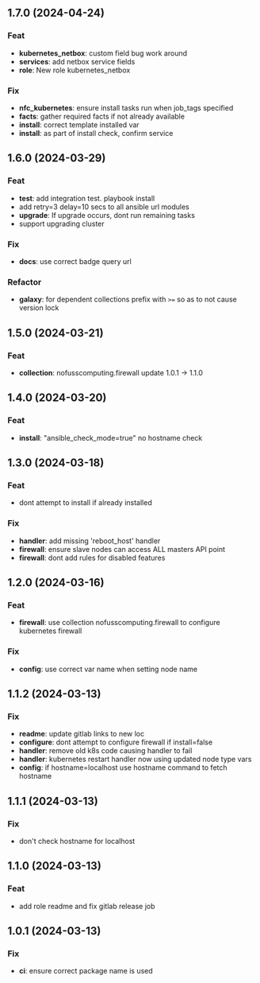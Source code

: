 ## 1.7.0 (2024-04-24)

### Feat

- **kubernetes_netbox**: custom field bug work around
- **services**: add netbox service fields
- **role**: New role kubernetes_netbox

### Fix

- **nfc_kubernetes**: ensure install tasks run when job_tags specified
- **facts**: gather required facts if not already available
- **install**: correct template installed var
- **install**: as part of install check, confirm service

## 1.6.0 (2024-03-29)

### Feat

- **test**: add integration test. playbook install
- add retry=3 delay=10 secs to all ansible url modules
- **upgrade**: If upgrade occurs, dont run remaining tasks
- support upgrading cluster

### Fix

- **docs**: use correct badge query url

### Refactor

- **galaxy**: for dependent collections prefix with `>=` so as to not cause version lock

## 1.5.0 (2024-03-21)

### Feat

- **collection**: nofusscomputing.firewall update 1.0.1 -> 1.1.0

## 1.4.0 (2024-03-20)

### Feat

- **install**: "ansible_check_mode=true" no hostname check

## 1.3.0 (2024-03-18)

### Feat

- dont attempt to install if already installed

### Fix

- **handler**: add missing 'reboot_host' handler
- **firewall**: ensure slave nodes can access ALL masters API point
- **firewall**: dont add rules for disabled features

## 1.2.0 (2024-03-16)

### Feat

- **firewall**: use collection nofusscomputing.firewall to configure kubernetes firewall

### Fix

- **config**: use correct var name when setting node name

## 1.1.2 (2024-03-13)

### Fix

- **readme**: update gitlab links to new loc
- **configure**: dont attempt to configure firewall if install=false
- **handler**: remove old k8s code causing handler to fail
- **handler**: kubernetes restart handler now using updated node type vars
- **config**: if hostname=localhost use hostname command to fetch hostname

## 1.1.1 (2024-03-13)

### Fix

- don't check hostname for localhost

## 1.1.0 (2024-03-13)

### Feat

- add role readme and fix gitlab release job

## 1.0.1 (2024-03-13)

### Fix

- **ci**: ensure correct package name is used
